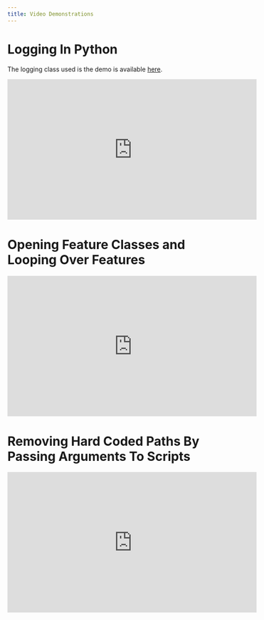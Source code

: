 ```yaml
---
title: Video Demonstrations
---
```


# Logging In Python

The logging class used is the demo is available [here](https://github.com/Riverscapes/sqlBRAT/blob/master/lib/loghelper.py).

<div class="responsive-embed">
<iframe width="560" height="315" src="https://www.youtube.com/embed/Kg-QWBxAmI4" frameborder="0" allow="accelerometer; autoplay; encrypted-media; gyroscope; picture-in-picture" allowfullscreen></iframe>
</div>

# Opening Feature Classes and Looping Over Features

<div class="responsive-embed">
<iframe width="560" height="315" src="https://www.youtube.com/embed/Vxi828HgsN4" frameborder="0" allow="accelerometer; autoplay; encrypted-media; gyroscope; picture-in-picture" allowfullscreen></iframe>
</div>

# Removing Hard Coded Paths By Passing Arguments To Scripts

<div class="responsive-embed">
<iframe width="560" height="315" src="https://www.youtube.com/embed/ltx8pdD1NlU" frameborder="0" allow="accelerometer; autoplay; encrypted-media; gyroscope; picture-in-picture" allowfullscreen></iframe>
</div>
